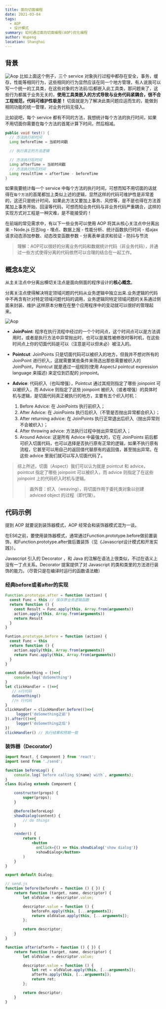 ```yaml
---
title: 面向切面编程
date: 2021-03-04
tags:
  - AOP
  - 设计模式
summary: 如何通过面向切面编程(AOP)优化编程
author: Wupeng
location: Shanghai
---
```


## 背景

![Aop](@assets/2021_03_04/aop_1.png)
比如上面这个例子，三个 service 对象执行过程中都存在安全，事务，缓存，性能等相同行为，这些相同的行为显然应该在同一个地方管理，有人说我可以写一个统一的工具类，在这些对象的方法前/后都嵌入此工具类，那问题来了，这些行为都属于业务无关的，**使用工具类嵌入的方式导致与业务代码紧耦合，很不合工程规范，代码可维护性极差！** 切面就是为了解决此类问题应运而生的，能做到相同功能的统一管理，对业务代码无侵入。

比如说吧，每个 service 都有不同的方法，我想统计每个方法的执行时间，如果不用切面你需要在每个方法的首尾计算下时间，然后相减。

```java
public void test() {
  // 方法执行前时间
  Long beforeTime = 当前时间戳

  // 执行真正的方法逻辑

  // 方法执行后时间
  Long afterTime = 当前时间戳
  // 方法执行所花时间
  Long resultTime = afterTime - beforeTime
}
```
如果我要统计每一个 service 中每个方法的执行时间，可想而知不用切面的话就得在`每个方法`的首尾都加上类似上述的逻辑，显然这样的代码可维护性是非常差的，这还只是统计时间，如果此方法又要加上事务、风控等，是不是也得在方法首尾加上事务开始、回滚等代码，可想而知业务代码与非业务代码严重耦合，这样的实现方式对工程是一种灾难，是不能接受的！

在前端的常见需求中，有以下一些业务可以使用 AOP 将其从核心关注点中分离出来 - Node.js 日志log - 埋点、数据上报 - 性能分析、统计函数执行时间 - 给ajax请求动态添加参数、动态改变函数参数 - 分离表单请求和验证 - 防抖与节流

> 理解：AOP可以很好的分离业务代码和数据统计代码（非业务代码），并通过一些方式使得分离的代码依然可以合理的结合在一起工作。

## 概念&定义

从主关注点中分离出横切关注点是面向侧面的程序设计的**核心概念**。

分离关注点使得解决特定领域问题的代码从业务逻辑中独立出来.业务逻辑的代码中不再含有针对特定领域问题代码的调用，业务逻辑同特定领域问题的关系通过侧面来封装、维护.这样原本分散在在整个应用程序中的变动就可以很好的管理起来。

![Aop](@assets/2021_03_04/aop_2.png)
+ **JoinPoint**: 程序在执行流程中经过的一个个时间点，这个时间点可以是方法调用时，或者是执行方法中异常抛出时，也可以是属性被修改时等时机，在这些时间点上你的切面代码是可以（注意是可以但未必）被注入的。

+ **Pointcut**: JoinPoints 只是切面代码可以被织入的地方，但我并不想对所有的 JoinPoint 进行织入，这就需要某些条件来筛选出那些需要被织入的 JoinPoint，Pointcut 就是通过一组规则(使用 AspectJ pointcut expression language 来描述) 来定位到匹配的 joinpoint。

+ **Advice**:  代码织入（也叫增强），Pointcut 通过其规则指定了哪些 joinpoint 可以被织入，而 Advice 则指定了这些 joinpoint 被织入（或者增强）的具体时机与逻辑，是切面代码真正被执行的地方，主要有五个织入时机：
  1. Before Advice: 在 JoinPoints 执行前织入；
  2. After Advice: 在 JoinPoints 执行后织入（不管是否抛出异常都会织入）；
  3. After returning advice: 在 JoinPoints 执行正常退出后织入（抛出异常则不会被织入）；
  4. After throwing advice: 方法执行过程中抛出异常后织入；
  5. Around Advice: 这是所有 Advice 中最强大的，它在 JoinPoints 前后都可织入切面代码，也可以选择是否执行原有正常的逻辑，如果不执行原有流程，它甚至可以用自己的返回值代替原有的返回值，甚至抛出异常。在这些 advice 里我们就可以写入切面代码了。
> 综上所述，切面（Aspect）我们可以认为就是 pointcut 和 advice，pointcut 指定了哪些 joinpoint 可以被织入，而 advice 则指定了在这些 joinpoint 上的代码织入时机与逻辑。
>> 画外音：织入（weaving），将切面作用于委托类对象以创建 adviced object 的过程（即代理）。

## 代码示例

提到 AOP 就要说到装饰器模式，AOP 经常会和装饰器模式混为一谈。

在ES6之前，要使用装饰器模式，通常通过Function.prototype.before做前置装饰，和Function.prototype.after做后置装饰（见《Javascript设计模式和开发实践》）。

Javascript 引入的 Decorator ，和 Java 的注解在语法上很类似，不过在语义上没有一丁点关系。Decorator 提案提供了对 Javascript 的类和类里的方法进行装饰的能力。（尽管只是在编译时运行的函数语法糖）

### 经典before或者after的实现

```js
Function.prototype.after = function (action) {
  const Func = this // 保存原业务逻辑函数
  return function () {
    const Result = Func.apply(this, Array.from(arguments))
    action.apply(this, Array.from(arguments))
    return Result
  }
}

Funtion.prototype.before = function (action) {
  const Func = this
  return function () {
    action.apply(this, Array.from(arguments))
    return Func.apply(this, Array.from(arguments))
  }
}

const doSomething = ()=>{
    console.log('doSomething')
} 
let clickHandler = ()=>{
   // n行代码 
   doSomething() 
   //n 行代码
}
clickHandler = clickHandler.before(()=>{
     logger('doSomething之前')
}).after(()=>{
     logger('doSomething之后')
})
clickHandler() // 执行结果和预期一致

```

### 装饰器（Decorator）

```jsx
import React, { Component } from 'react';
import send from './send';

function beforeLog() {
    console.log(`before calling ${name} with`, arguments);
}
class Dialog extends Component {

    constructor(props) {
        super(props);
    }

    @before(beforeLog)
    showDialog(content) {
        // do things
    }

    render() {
        return (
            <button
              onClick={() => this.showDialog('show dialog')}
              >showDialog</button>
        )
    }
}

export default Dialog;

// send.js
function before(beforeFn = function () { }) {
    return function (target, name, descriptor) {
        let oldValue = descriptor.value;

        descriptor.value = function () {
            beforeFn.apply(this, [...arguments]);
            return oldValue.apply(this, [...arguments]);
        };

        return descriptor;
    }
}

function after(afterFn = function () { }) {
    return function (target, name, descriptor) {
        let oldValue = descriptor.value;

        descriptor.value = function () {
            let ret = oldValue.apply(this, [...arguments]);
            afterFn.apply(this, [...arguments]);
            return ret;
        };

        return descriptor;
    }
}
```
